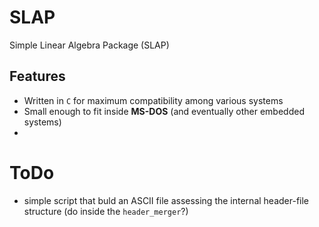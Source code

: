 # SLAP
Simple Linear Algebra Package (SLAP)

## Features
- Written in `C` for maximum compatibility among various systems
- Small enough to fit inside **MS-DOS** (and eventually other embedded systems)
- 


# ToDo
- simple script that buld an ASCII file assessing the internal header-file structure (do inside the `header_merger`?)

